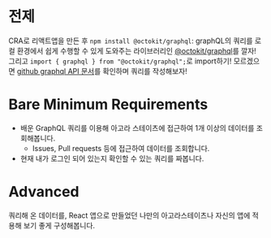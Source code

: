 # 전제

CRA로 리액트앱을 만든 후 `npm install @octokit/graphql`: graphQL의 쿼리를 로컬 환경에서 쉽게 수행할 수 있게 도와주는 라이브러리인 [@octokit/graphql](https://github.com/octokit/graphql.js/)를 깔자!
그리고 `import { graphql } from "@octokit/graphql";`로 import하기! 모르겠으면 [github graphql API 문서](https://docs.github.com/ko/graphql)를 확인하며 쿼리를 작성해보자!

# Bare Minimum Requirements

- 배운 GraphQL 쿼리를 이용해 아고라 스테이츠에 접근하여 1개 이상의 데이터를 조회해봅니다.
  - Issues, Pull requests 등에 접근하여 데이터를 조회합니다.
- 현재 내가 로그인 되어 있는지 확인할 수 있는 쿼리를 짜봅니다.

# Advanced

쿼리해 온 데이터를, React 앱으로 만들었던 나만의 아고라스테이츠나 자신의 앱에 적용해 보기 좋게 구성해봅니다.
